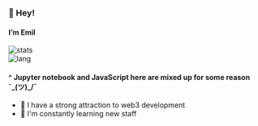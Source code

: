 <!---
poolsar42/poolsar42 is a ✨ special ✨ repository because its `README.md` (this file) appears on your GitHub profile.
You can click the Preview link to take a look at your changes.
--->
 ### 👋 Hey!
 #### I’m Emil
![stats](https://github-readme-stats.vercel.app/api?username=poolsar42&count_private=true&include_all_commits=true&show_icons=true&theme=midnight-purple)  
![lang](https://github-readme-stats.vercel.app/api/top-langs/?username=poolsar42&count_private=true&show_icons=true&theme=midnight-purple&layout=compact)

#### ^ Jupyter notebook and JavaScript here are mixed up for some reason ¯\_(ツ)_/¯

- 👀 I have a strong attraction to web3 development
- 🌱 I'm constantly learning new staff

